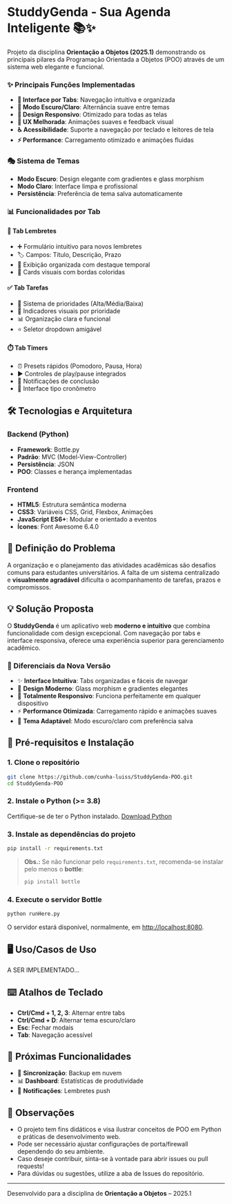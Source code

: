 # StuddyGenda - Sua Agenda Inteligente 📚✨

Projeto da disciplina **Orientação a Objetos (2025.1)** demonstrando os principais pilares da Programação Orientada a Objetos (POO) através de um sistema web elegante e funcional.

### ✨ Principais Funções Implementadas

- **🔄 Interface por Tabs**: Navegação intuitiva e organizada
- **🌙 Modo Escuro/Claro**: Alternância suave entre temas
- **📱 Design Responsivo**: Otimizado para todas as telas
- **🎯 UX Melhorada**: Animações suaves e feedback visual
- **♿ Acessibilidade**: Suporte a navegação por teclado e leitores de tela
- **⚡ Performance**: Carregamento otimizado e animações fluidas

### 🎭 Sistema de Temas
- **Modo Escuro**: Design elegante com gradientes e glass morphism
- **Modo Claro**: Interface limpa e profissional
- **Persistência**: Preferência de tema salva automaticamente

### 📊 Funcionalidades por Tab

#### 📝 **Tab Lembretes**
- ➕ Formulário intuitivo para novos lembretes
- 🏷️ Campos: Título, Descrição, Prazo
- 📅 Exibição organizada com destaque temporal
- 🎨 Cards visuais com bordas coloridas

#### ✅ **Tab Tarefas**
- 🎯 Sistema de prioridades (Alta/Média/Baixa)
- 🔴 Indicadores visuais por prioridade
- 📊 Organização clara e funcional
- ⭐ Seletor dropdown amigável

#### ⏱️ **Tab Timers**
- ⏰ Presets rápidos (Pomodoro, Pausa, Hora)
- ▶️ Controles de play/pause integrados
- 🔔 Notificações de conclusão
- 📱 Interface tipo cronômetro

## 🛠️ **Tecnologias e Arquitetura**

### Backend (Python)
- **Framework**: Bottle.py
- **Padrão**: MVC (Model-View-Controller)
- **Persistência**: JSON
- **POO**: Classes e herança implementadas

### Frontend
- **HTML5**: Estrutura semântica moderna
- **CSS3**: Variáveis CSS, Grid, Flexbox, Animações
- **JavaScript ES6+**: Modular e orientado a eventos
- **Ícones**: Font Awesome 6.4.0

## 📝 Definição do Problema

A organização e o planejamento das atividades acadêmicas são desafios comuns para estudantes universitários. A falta de um sistema centralizado e **visualmente agradável** dificulta o acompanhamento de tarefas, prazos e compromissos.

## 💡 Solução Proposta

O **StuddyGenda** é um aplicativo web **moderno e intuitivo** que combina funcionalidade com design excepcional. Com navegação por tabs e interface responsiva, oferece uma experiência superior para gerenciamento acadêmico.

### 🎯 Diferenciais da Nova Versão
- ✨ **Interface Intuitiva**: Tabs organizadas e fáceis de navegar
- 🎨 **Design Moderno**: Glass morphism e gradientes elegantes
- 📱 **Totalmente Responsivo**: Funciona perfeitamente em qualquer dispositivo
- ⚡ **Performance Otimizada**: Carregamento rápido e animações suaves
- 🌙 **Tema Adaptável**: Modo escuro/claro com preferência salva

## 🚀 Pré-requisitos e Instalação

### 1. Clone o repositório
```bash
git clone https://github.com/cunha-luiss/StuddyGenda-POO.git
cd StuddyGenda-POO
```

### 2. Instale o Python (>= 3.8)
Certifique-se de ter o Python instalado. [Download Python](https://www.python.org/downloads/)

### 3. Instale as dependências do projeto
```bash
pip install -r requirements.txt
```

> **Obs.:** Se não funcionar pelo `requirements.txt`, recomenda-se instalar pelo menos o **bottle**:
> ```bash
> pip install bottle
> ```

### 4. Execute o servidor Bottle
```bash
python runHere.py
```
O servidor estará disponível, normalmente, em [http://localhost:8080](http://localhost:8080).

## 🖥️ Uso/Casos de Uso

A SER IMPLEMENTADO...

## ⌨️ **Atalhos de Teclado**

- **Ctrl/Cmd + 1, 2, 3**: Alternar entre tabs
- **Ctrl/Cmd + D**: Alternar tema escuro/claro
- **Esc**: Fechar modais
- **Tab**: Navegação acessível

## 🔮 **Próximas Funcionalidades**

- 🔄 **Sincronização**: Backup em nuvem
- 📊 **Dashboard**: Estatísticas de produtividade
- 🔔 **Notificações**: Lembretes push

## 🔎 Observações

- O projeto tem fins didáticos e visa ilustrar conceitos de POO em Python e práticas de desenvolvimento web.
- Pode ser necessário ajustar configurações de porta/firewall dependendo do seu ambiente.
- Caso deseje contribuir, sinta-se à vontade para abrir issues ou pull requests!
- Para dúvidas ou sugestões, utilize a aba de Issues do repositório.

---

Desenvolvido para a disciplina de **Orientação a Objetos** – 2025.1
